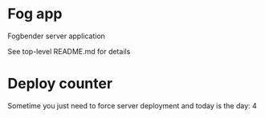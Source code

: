 # Fog app

Fogbender server application

See top-level README.md for details

# Deploy counter

Sometime you just need to force server deployment and today is the day: 4

